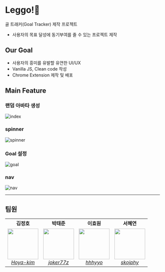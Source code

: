 # Leggo!🌟

골 트래커(Goal Tracker) 제작 프로젝트

- 사용자의 목표 달성에 동기부여를 줄 수 있는 프로젝트 제작

## Our Goal

- 사용자의 흥미를 유발할 유연한 UI/UX
- Vanilla JS, Clean code 작성
- Chrome Extension 제작 및 배포

## Main Feature

### 랜덤 아바타 생성

![index](https://user-images.githubusercontent.com/37561621/139051068-816f006a-8a24-4d2c-9952-671b3e7d650c.gif)

### spinner

![spinner](https://user-images.githubusercontent.com/37561621/139051053-d7b27b26-dd9c-4cb9-9462-6c58ae5d9f84.gif)

### Goal 설정

![goal](https://user-images.githubusercontent.com/37561621/139051085-5bab2bbb-bc30-43b4-a550-476075fef73e.gif)

### nav

![nav](https://user-images.githubusercontent.com/37561621/139051080-75ea5a1e-6f8f-4c3e-a973-8e9ee3959a6e.gif)

---

## 팀원

<table>
    <tr align="center">
        <td><B>김정호<B></td>
        <td><B>박태준<B></td>
        <td><B>이효원<B></td>
        <td><B>서혜연<B></td>
    </tr>
    <tr align="center">
        <td>
            <img src="https://github.com/hoya-kim.png?size=100" style="width:100px; height:100px;">
            <br>
            <a href="https://github.com/hoya-kim" style="width:100px; height:100px;"><I>Hoya-kim</I></a>
        </td>
        <td>
            <img src="https://github.com/joker77z.png?size=100" style="width:100px; height:100px;">
            <br>
            <a href="https://github.com/joker77z"><I>joker77z</I></a>
        </td>
        <td>
            <img src="https://github.com/hhhyyo.png?size=100" style="width:100px; height:100px;">
            <br>
            <a href="https://github.com/hhhyyo"><I>hhhyyo</I></a>
        </td>
        <td>
            <img src="https://github.com/skojphy.png?size=100" style="width:100px; height:100px;">
            <br>
            <a href="https://github.com/skojphy"><I>skojphy</I></a>
        </td>
    </tr>
</table>
